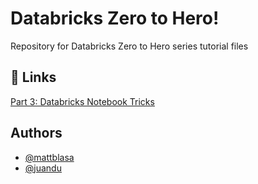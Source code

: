 
# Databricks Zero to Hero! 

Repository for Databricks Zero to Hero series tutorial files


## 🔗 Links
[Part 3: Databricks Notebook Tricks](https://datalife360.github.io/azure-databricks/exercise01-blob.html)


## Authors

- [@mattblasa](https://www.github.com/mattblasa )
- [@juandu](https://github.com/curlycuckoo)
